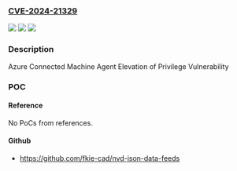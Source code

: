 ### [CVE-2024-21329](https://cve.mitre.org/cgi-bin/cvename.cgi?name=CVE-2024-21329)
![](https://img.shields.io/static/v1?label=Product&message=Azure%20Connected%20Machine%20Agent&color=blue)
![](https://img.shields.io/static/v1?label=Version&message=1.0.0%3C%201.38%20&color=brighgreen)
![](https://img.shields.io/static/v1?label=Vulnerability&message=Elevation%20of%20Privilege&color=brighgreen)

### Description

Azure Connected Machine Agent Elevation of Privilege Vulnerability

### POC

#### Reference
No PoCs from references.

#### Github
- https://github.com/fkie-cad/nvd-json-data-feeds

